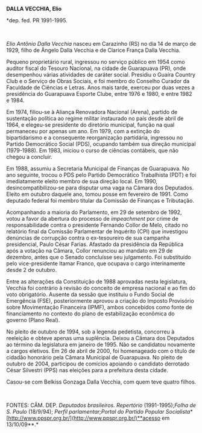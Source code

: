 **DALLA VECCHIA, Elio**

\*dep. fed. PR 1991-1995.

 

*Elio Antônio Dalla Vecchia* nasceu em Carazinho (RS) no dia 14 de março
de 1929, filho de Ângelo Dalla Vecchia e de Clarice França Dalla
Vecchia.

Pequeno proprietário rural, ingressou no serviço público em 1954 como
auditor fiscal do Tesouro Nacional, na cidade de Guarapuava (PR), onde
desempenhou várias atividades de caráter social. Presidiu o Guaíra
Country Club e o Serviço de Obras Sociais, e foi membro do Conselho
Curador da Faculdade de Ciências e Letras. Anos mais tarde, exerceu por
duas vezes a presidência do Guarapuava Esporte Clube, entre 1976 e 1980,
e entre 1982 e 1984.

Em 1974, filiou-se à Aliança Renovadora Nacional (Arena), partido de
sustentação política ao regime militar instaurado no país desde abril de
1964, e elegeu-se presidente do diretório municipal, função na qual
permaneceu por apenas um ano. Em 1979, com a extinção do bipartidarismo
e a consequente reorganização partidária, ingressou no Partido
Democrático Social (PDS), ocupando também sua direção municipal
(1979-1988). Em 1983, iniciou o curso de ciências contábeis, que não
chegou a concluir.

Em 1988, assumiu a Secretaria Municipal de Finanças de Guarapuava. No
ano seguinte, trocou o PDS pelo Partido Democrático Trabalhista (PDT) e
foi imediatamente eleito membro de sua direção local. Em 1990,
desincompatibilizou-se para disputar uma vaga na Câmara dos Deputados.
Eleito em outubro daquele ano, tomou posse em fevereiro de 1991. Como
deputado federal foi membro titular da Comissão de Finanças e
Tributação.

Acompanhando a maioria do Parlamento, em 29 de setembro de 1992, votou a
favor da abertura do processo de *impeachment* por crime de
responsabilidade contra o presidente Fernando Collor de Melo, citado no
relatório final da Comissão Parlamentar de Inquérito (CPI) que
investigou denúncias de corrupção contra o ex-tesoureiro de sua campanha
presidencial, Paulo César Farias. Afastado da presidência da República
após a votação na Câmara, Collor renunciou ao mandato em 29 de dezembro,
antes que o Senado concluísse seu julgamento. Foi substituído pelo
vice-presidente Itamar Franco, que ocupava o cargo interinamente desde 2
de outubro.

Entre as alterações da Constituição de 1988 aprovadas nesta legislatura,
Vecchia foi contrário à revisão do conceito de empresa nacional e ao fim
do voto obrigatório. Ausente da sessão que instituiu o Fundo Social de
Emergência (FSE), posteriormente aprovou a criação do Imposto Provisório
sobre Movimentação Financeira (IPMF), ambos concebidos como fonte de
financiamento no contexto do plano de estabilização econômica do governo
(Plano Real).

No pleito de outubro de 1994, sob a legenda pedetista, concorreu à
reeleição e obteve apenas uma suplência. Deixou a Câmara dos Deputados
ao término da legislatura em janeiro de 1995. Não se candidatou
novamente a cargos eletivos. Em 26 de abril de 2000, foi homenageado com
o título de cidadão honorário pela Câmara Municipal de Guarapuava. No
pleito de outubro de 2004, participou de comícios apoiando o candidato
derrotado César Silvestri (PPS) nas eleições para a prefeitura desta
cidade.

Casou-se com Belkiss Gonzaga Dalla Vecchia, com quem teve quatro filhos.

 

FONTES: CÂM. DEP. *Deputados brasileiros. Repertório* (1991-1995);*Folha
de S. Paulo* (18/9/94); *Perfil parlamentar;*Portal do Partido Popular
Socialista***[http://www.ppspr.org.br/](http://www.ppspr.org.br/)**acesso
em 13/10/09**.*

 
